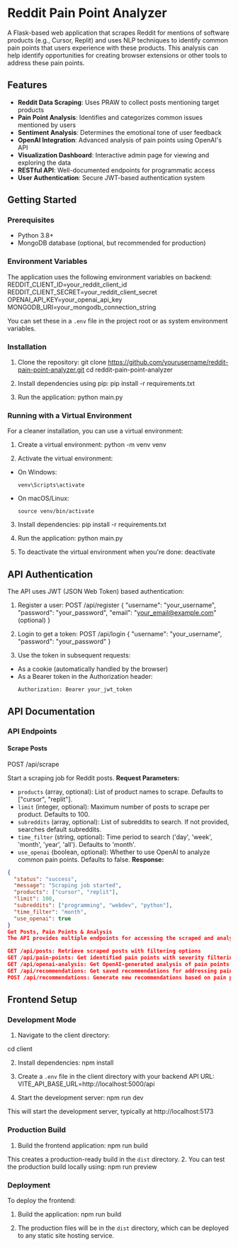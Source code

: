 # Reddit Pain Point Analyzer

A Flask-based web application that scrapes Reddit for mentions of software products (e.g., Cursor, Replit) and uses NLP techniques to identify common pain points that users experience with these products. This analysis can help identify opportunities for creating browser extensions or other tools to address these pain points.

## Features

- **Reddit Data Scraping**: Uses PRAW to collect posts mentioning target products
- **Pain Point Analysis**: Identifies and categorizes common issues mentioned by users
- **Sentiment Analysis**: Determines the emotional tone of user feedback
- **OpenAI Integration**: Advanced analysis of pain points using OpenAI's API
- **Visualization Dashboard**: Interactive admin page for viewing and exploring the data
- **RESTful API**: Well-documented endpoints for programmatic access
- **User Authentication**: Secure JWT-based authentication system

## Getting Started

### Prerequisites

- Python 3.8+
- MongoDB database (optional, but recommended for production)

### Environment Variables

The application uses the following environment variables on backend:
REDDIT_CLIENT_ID=your_reddit_client_id
REDDIT_CLIENT_SECRET=your_reddit_client_secret
OPENAI_API_KEY=your_openai_api_key
MONGODB_URI=your_mongodb_connection_string

You can set these in a `.env` file in the project root or as system environment variables.

### Installation

1. Clone the repository:
   git clone https://github.com/yourusername/reddit-pain-point-analyzer.git
   cd reddit-pain-point-analyzer

2. Install dependencies using pip:
   pip install -r requirements.txt

3. Run the application:
   python main.py

### Running with a Virtual Environment

For a cleaner installation, you can use a virtual environment:

1. Create a virtual environment:
   python -m venv venv

2. Activate the virtual environment:

- On Windows:
  ```
  venv\Scripts\activate
  ```
- On macOS/Linux:
  ```
  source venv/bin/activate
  ```

3. Install dependencies:
   pip install -r requirements.txt

4. Run the application:
   python main.py

5. To deactivate the virtual environment when you're done:
   deactivate

## API Authentication

The API uses JWT (JSON Web Token) based authentication:

1. Register a user:
   POST /api/register
   {
   "username": "your_username",
   "password": "your_password",
   "email": "your_email@example.com" (optional)
   }

2. Login to get a token:
   POST /api/login
   {
   "username": "your_username",
   "password": "your_password"
   }

3. Use the token in subsequent requests:

- As a cookie (automatically handled by the browser)
- As a Bearer token in the Authorization header:
  ```
  Authorization: Bearer your_jwt_token
  ```

## API Documentation

### API Endpoints

#### Scrape Posts

POST /api/scrape

Start a scraping job for Reddit posts.
**Request Parameters:**

- `products` (array, optional): List of product names to scrape. Defaults to ["cursor", "replit"].
- `limit` (integer, optional): Maximum number of posts to scrape per product. Defaults to 100.
- `subreddits` (array, optional): List of subreddits to search. If not provided, searches default subreddits.
- `time_filter` (string, optional): Time period to search ('day', 'week', 'month', 'year', 'all'). Defaults to 'month'.
- `use_openai` (boolean, optional): Whether to use OpenAI to analyze common pain points. Defaults to false.
  **Response:**

```json
{
  "status": "success",
  "message": "Scraping job started",
  "products": ["cursor", "replit"],
  "limit": 100,
  "subreddits": ["programming", "webdev", "python"],
  "time_filter": "month",
  "use_openai": true
}
Get Posts, Pain Points & Analysis
The API provides multiple endpoints for accessing the scraped and analyzed data:

GET /api/posts: Retrieve scraped posts with filtering options
GET /api/pain-points: Get identified pain points with severity filtering
GET /api/openai-analysis: Get OpenAI-generated analysis of pain points
GET /api/recommendations: Get saved recommendations for addressing pain points
POST /api/recommendations: Generate new recommendations based on pain points
```

## Frontend Setup

### Development Mode

1. Navigate to the client directory:

cd client

2. Install dependencies:
   npm install

3. Create a `.env` file in the client directory with your backend API URL:
   VITE_API_BASE_URL=http://localhost:5000/api

4. Start the development server:
   npm run dev

This will start the development server, typically at http://localhost:5173

### Production Build

1. Build the frontend application:
   npm run build

This creates a production-ready build in the `dist` directory. 2. You can test the production build locally using:
npm run preview

### Deployment

To deploy the frontend:

1. Build the application:
   npm run build

2. The production files will be in the `dist` directory, which can be deployed to any static site hosting service.
